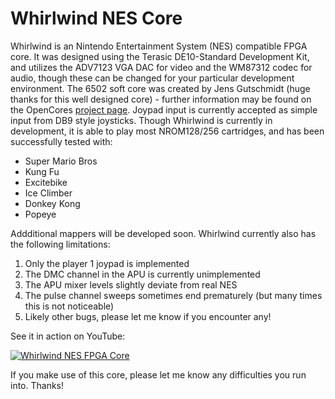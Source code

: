 # Whirlwind NES Core

Whirlwind is an Nintendo Entertainment System (NES) compatible FPGA core. It was designed using the Terasic DE10-Standard Development Kit, and utilizes the ADV7123 VGA DAC for video and the WM87312 codec for audio, though these can be changed for your particular development environment. The 6502 soft core was created by Jens Gutschmidt (huge thanks for this well designed core) - further information may be found on the OpenCores [project page](https://opencores.org/projects/cpu6502_true_cycle).   Joypad input is currently accepted as simple input from DB9 style joysticks.  Though Whirlwind is currently in development, it is able to play most NROM128/256 cartridges, and has been successfully tested with:

* Super Mario Bros
* Kung Fu
* Excitebike
* Ice Climber
* Donkey Kong
* Popeye

Addditional mappers will be developed soon.  Whirlwind currently also has the following limitations:

1. Only the player 1 joypad is implemented
2. The DMC channel in the APU is currently unimplemented
3. The APU mixer levels slightly deviate from real NES
4. The pulse channel sweeps sometimes end prematurely (but many times this is not noticeable)
5. Likely other bugs, please let me know if you encounter any!

See it in action on YouTube:

[![Whirlwind NES FPGA Core](https://img.youtube.com/vi/b3563P8Pnhs/0.jpg)](https://www.youtube.com/watch?v=b3563P8Pnhs)

If you make use of this core, please let me know any difficulties you run into.  Thanks!
